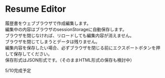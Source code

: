# Resume Editor

履歴書をウェブブラウザで作成編集します。  
編集中の内容はブラウザのsessionStorageに自動保存します。  
ブラウザを閉じなければ、リロードしても編集内容が消えません。  
ブラウザを閉じてしまうとデータは残りません。  
編集内容を保存したい場合、必ずブラウザを閉じる前にエクスポートボタンを押して保存してください。  
保存形式はJSON形式です。（そのままHTML形式の保存も検討中）  

5/10完成予定
